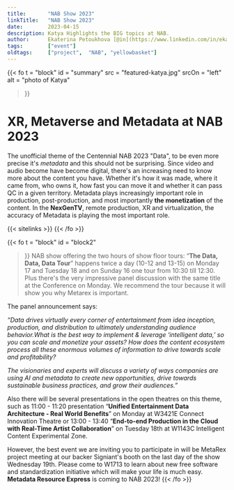 ```yaml
---
title:       "NAB Show 2023"
linkTitle:   "NAB Show 2023"
date:        2023-04-15
description: Katya Highlights the BIG topics at NAB.
author:      Ekaterina Petoukhova [@in](https://www.linkedin.com/in/ekaterina-petoukhova-84141959/)
tags:        ["event"]
oldtags:     ["project",  "NAB", "yellowbasket"]
---
```


{{< fo t = "block"
  id    = "summary"
  src   = "featured-katya.jpg"
  srcOn = "left"
  alt = "photo of Katya"
>}}

# XR, Metaverse and Metadata at NAB 2023

The unofficial theme of the Centennial NAB 2023 "Data", to be even more precise it's _metadata_ and this should not be surprising. Since video and audio become have become digital, there's an increasing need to know more about the content you have. 
Whether it's how it was made, where it came from, who owns it, how
fast you can move it and whether it can pass QC in a given territory. Metadata plays increasingly important role in production, post-production, and most importantly **the monetization** of the content. In the **NexGenTV**, remote
production, XR and virtualization, the accuracy of Metadata is playing the most important role.

{{< sitelinks >}}
{{< /fo >}}
<!-- ####################################################################### -->
{{< fo t = "block"
    id   = "block2"
>}}
NAB show offering the two hours of show floor tours: “**The Data, Data, Data
Tour**” happens twice a day (10-12 and 13-15) on Monday 17 and Tuesday 18 and on
Sunday 16 one tour from 10:30 till 12:30. Plus there's the very impressive panel
discussion with the same title at the Conference on Monday. We recommend the
tour because it will show you why Metarex is important.

The panel announcement says:

_“Data drives virtually every corner of entertainment from idea inception, production, and distribution to ultimately understanding audience behavior.What is the best way to implement & leverage ‘intelligent data,’ so you can scale and monetize your assets? How does the content ecosystem process all these enormous volumes of information to drive towards scale and profitability?_

_The visionaries and experts will discuss a variety of ways companies are using AI and metadata to create new opportunities, drive towards sustainable business practices, and grow their audiences.”_

Also there will be several presentations in the open theatres on this theme, such as  11:00 - 11:20 presentation “**Unified Entertainment Data Architecture - Real World Benefits**” on Monday at W3421E Connect Innovation Theatre or 13:00 - 13:40 “**End-to-end Production in the Cloud with Real-Time Artist Collaboration**”
on Tuesday 18th at W1143C Intelligent Content Experimental Zone.

However, the best event we are inviting you to participate in will be MetaRex project meeting at our backer Signiant's booth on the last day of the show Wednesday 19th.  Please come to W1713 to learn about new free software and standardization initiative which will make your life is much easy. **Metadata Resource Express** is coming to NAB 2023!
{{< /fo >}}
